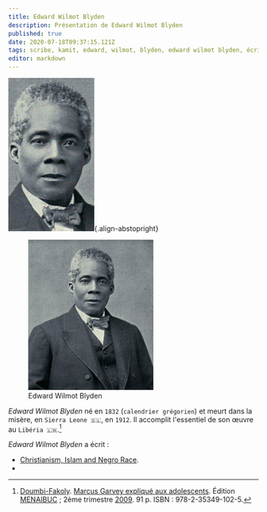 ```yaml
---
title: Edward Wilmot Blyden
description: Présentation de Edward Wilmot Blyden
published: true
date: 2020-07-18T09:37:15.121Z
tags: scribe, kamit, edward, wilmot, blyden, edward wilmot blyden, écrivain, kémit
editor: markdown
---
```


![edward-wilmot-blyden_visage_public-domain.jpg](/images/personnalite/kemit/edward-wilmot-blyden/edward-wilmot-blyden_visage_public-domain.jpg){.align-abstopright}

<figure class="image image-style-align-right image_resized" style="width: 50%;">
   <img src="/images/personnalite/kemit/edward-wilmot-blyden/edward-wilmot-blyden_public-domain.png">
   <figcaption>
      Edward Wilmot Blyden
   </figcaption>
</figure>

*Edward Wilmot Blyden* né en `1832` (`calendrier grégorien`) et meurt dans la misère, en `Sierra Leone 🇸🇱`, en `1912`.
Il accomplit l'essentiel de son œuvre au `Libéria 🇱🇷`.[^1]

*Edward Wilmot Blyden* a écrit :
- [Christianism, Islam and Negro Race](https://www.amazon.com/Christianity-Islam-Edward-Wilmot-Blyden/dp/0933121415).
- 

[^1]: [Doumbi-Fakoly](/personnalite/homme/polymathe/afrique/nord-ouest/pays/mali/doumbi-fakoli). [Marcus Garvey expliqué aux adolescents](/ouvrage/documentaire/marcus-garvey-explique-aux-adolescents). Édition [MENAIBUC](/organisme/editeur/menaibuc) ; 2ème trimestre [2009](/histoire/date/calendrier-gregorien/par-annee/2009). 91 p. ISBN : 978-2-35349-102-5.